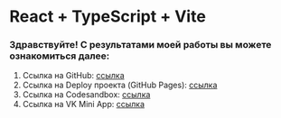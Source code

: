 # React + TypeScript + Vite

### Здравствуйте! С результатами моей работы вы можете ознакомиться далее:

1. Ссылка на GitHub: [ссылка](https://github.com/MypyMypy/vk-forms-task "https://github.com/MypyMypy/vk-forms-task")
2. Ссылка на Deploy проекта (GitHub Pages): [ссылка](https://mypymypy.github.io/vk-forms-task/ "https://mypymypy.github.io/vk-forms-task/")
3. Ссылка на Codesandbox: [ссылка](https://codesandbox.io/p/github/MypyMypy/vk-forms-task/main "https://codesandbox.io/p/github/MypyMypy/vk-forms-task/main")
4. Ссылка на VK Mini App: [ссылка](https://prod-app51879170-bd4527c7e68e.pages-ac.vk-apps.com/index.html "https://prod-app51879170-bd4527c7e68e.pages-ac.vk-apps.com/index.html")